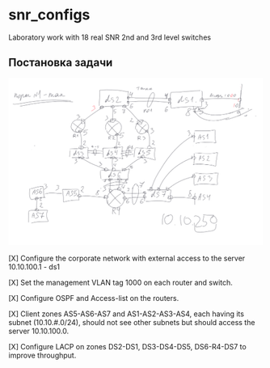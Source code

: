 # snr_configs
Laboratory work with 18 real SNR 2nd and 3rd level switches

## Постановка задачи
![Task](https://github.com/Dubrovsky18/snr_configs/blob/master/image.png)

[X] Configure the corporate network with external access to the server 10.10.100.1 - ds1

[X] Set the management VLAN tag 1000 on each router and switch.

[X] Configure OSPF and Access-list on the routers.

[X] Client zones AS5-AS6-AS7 and AS1-AS2-AS3-AS4, each having its subnet (10.10.#.0/24), should not see other subnets but should access the server 10.10.100.0.

[X] Configure LACP on zones DS2-DS1, DS3-DS4-DS5, DS6-R4-DS7 to improve throughput.

